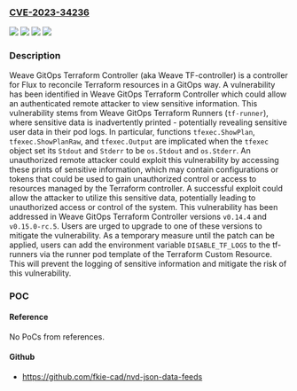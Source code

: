 ### [CVE-2023-34236](https://cve.mitre.org/cgi-bin/cvename.cgi?name=CVE-2023-34236)
![](https://img.shields.io/static/v1?label=Product&message=tf-controller&color=blue)
![](https://img.shields.io/static/v1?label=Version&message=%3C%200.14.4%20&color=brightgreen)
![](https://img.shields.io/static/v1?label=Version&message=%3E%3D%200.15.0-rc.1%2C%20%3C%200.15.0-rc.5%20&color=brightgreen)
![](https://img.shields.io/static/v1?label=Vulnerability&message=CWE-200%3A%20Exposure%20of%20Sensitive%20Information%20to%20an%20Unauthorized%20Actor&color=brightgreen)

### Description

Weave GitOps Terraform Controller (aka Weave TF-controller) is a controller for Flux to reconcile Terraform resources in a GitOps way. A vulnerability has been identified in Weave GitOps Terraform Controller which could allow an authenticated remote attacker to view sensitive information. This vulnerability stems from Weave GitOps Terraform Runners (`tf-runner`), where sensitive data is inadvertently printed - potentially revealing sensitive user data in their pod logs. In particular, functions `tfexec.ShowPlan`, `tfexec.ShowPlanRaw`, and `tfexec.Output` are implicated when the `tfexec` object set its `Stdout` and `Stderr` to be `os.Stdout` and `os.Stderr`. An unauthorized remote attacker could exploit this vulnerability by accessing these prints of sensitive information, which may contain configurations or tokens that could be used to gain unauthorized control or access to resources managed by the Terraform controller. A successful exploit could allow the attacker to utilize this sensitive data, potentially leading to unauthorized access or control of the system. This vulnerability has been addressed in Weave GitOps Terraform Controller versions `v0.14.4` and `v0.15.0-rc.5`. Users are urged to upgrade to one of these versions to mitigate the vulnerability. As a temporary measure until the patch can be applied, users can add the environment variable `DISABLE_TF_LOGS` to the tf-runners via the runner pod template of the Terraform Custom Resource. This will prevent the logging of sensitive information and mitigate the risk of this vulnerability.

### POC

#### Reference
No PoCs from references.

#### Github
- https://github.com/fkie-cad/nvd-json-data-feeds

